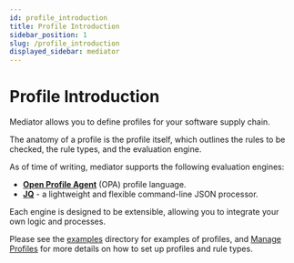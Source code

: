```yaml
---
id: profile_introduction
title: Profile Introduction
sidebar_position: 1
slug: /profile_introduction
displayed_sidebar: mediator
---
```


# Profile Introduction

Mediator allows you to define profiles for your software supply chain.

The anatomy of a profile is the profile itself, which outlines the rules to be
checked, the rule types, and the evaluation engine.

As of time of writing, mediator supports the following evaluation engines:

* **[Open Profile Agent](https://www.openprofileagent.org/)** (OPA) profile language.
* **[JQ](https://jqlang.github.io/jq/)** - a lightweight and flexible command-line JSON processor.

Each engine is designed to be extensible, allowing you to integrate your own
logic and processes.

Please see the [examples](https://github.com/stacklok/mediator/tree/main/examples) directory for examples of profiles, and [Manage Profiles](./manage_profiles.md) for more details on how to set up profiles and rule types.
